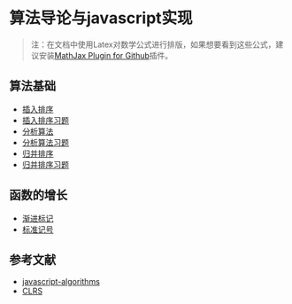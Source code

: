 # 算法导论与javascript实现

>注：在文档中使用Latex对数学公式进行排版，如果想要看到这些公式，建议安装[MathJax Plugin for Github](https://chrome.google.com/webstore/detail/mathjax-plugin-for-github/ioemnmodlmafdkllaclgeombjnmnbima)插件。

## 算法基础

- [插入排序](https://github.com/ziyi2/algorithms-javascript/blob/master/doc/algorithms-base/insertion-sort.md) 
- [插入排序习题](https://github.com/ziyi2/algorithms-javascript/blob/master/doc/algorithms-base/insertion-sort-exercise.md) 
-  [分析算法](https://github.com/ziyi2/algorithms-javascript/blob/master/doc/algorithms-base/algorithms-analyse.md) 
- [分析算法习题](https://github.com/ziyi2/algorithms-javascript/blob/master/doc/algorithms-base/algorithms-analyse-exercise.md) 
- [归并排序](https://github.com/ziyi2/algorithms-javascript/blob/master/doc/algorithms-base/merge-sort.md)
- [归并排序习题](https://github.com/ziyi2/algorithms-javascript/blob/master/doc/algorithms-base/merge-sort-exercise.md)


## 函数的增长

- [渐进标记](https://github.com/ziyi2/algorithms-javascript/blob/master/doc/function-growth/asymptotic-symbol.md)
- [标准记号]()

## 参考文献

- [javascript-algorithms](https://github.com/trekhleb/javascript-algorithms)
- [CLRS](https://github.com/gzc/CLRS)







